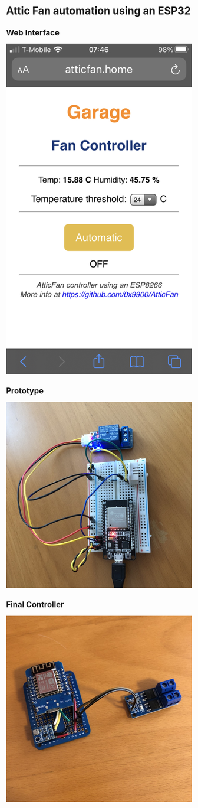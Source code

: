 # Attic Fan automation using an ESP32


## Web Interface

![Screen Shoot](misc/ScreenShot.jpeg)

## Prototype

![Prototype](misc/IMG_0628.JPG)

## Final Controller

![Final product](misc/IMG_0713.JPG)
